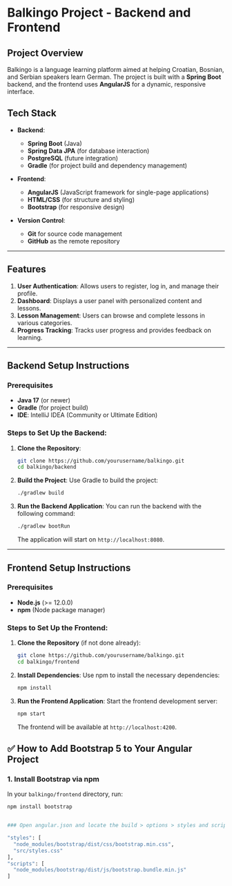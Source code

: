 # Balkingo Project - Backend and Frontend

## Project Overview
Balkingo is a language learning platform aimed at helping Croatian, Bosnian, and Serbian speakers learn German. The project is built with a **Spring Boot** backend, and the frontend uses **AngularJS** for a dynamic, responsive interface.

## Tech Stack
- **Backend**:
  - **Spring Boot** (Java)
  - **Spring Data JPA** (for database interaction)
  - **PostgreSQL** (future integration)
  - **Gradle** (for project build and dependency management)

- **Frontend**:
  - **AngularJS** (JavaScript framework for single-page applications)
  - **HTML/CSS** (for structure and styling)
  - **Bootstrap** (for responsive design)

- **Version Control**:
  - **Git** for source code management
  - **GitHub** as the remote repository

---

## Features
1. **User Authentication**: Allows users to register, log in, and manage their profile.
2. **Dashboard**: Displays a user panel with personalized content and lessons.
3. **Lesson Management**: Users can browse and complete lessons in various categories.
4. **Progress Tracking**: Tracks user progress and provides feedback on learning.

---

## Backend Setup Instructions

### Prerequisites
- **Java 17** (or newer)
- **Gradle** (for project build)
- **IDE**: IntelliJ IDEA (Community or Ultimate Edition)

### Steps to Set Up the Backend:

1. **Clone the Repository**:
    ```bash
    git clone https://github.com/yourusername/balkingo.git
    cd balkingo/backend
    ```

2. **Build the Project**:
    Use Gradle to build the project:
    ```bash
    ./gradlew build
    ```

3. **Run the Backend Application**:
    You can run the backend with the following command:
    ```bash
    ./gradlew bootRun
    ```
    The application will start on `http://localhost:8080`.

---

## Frontend Setup Instructions

### Prerequisites
- **Node.js** (>= 12.0.0)
- **npm** (Node package manager)

### Steps to Set Up the Frontend:

1. **Clone the Repository** (if not done already):
    ```bash
    git clone https://github.com/yourusername/balkingo.git
    cd balkingo/frontend
    ```

2. **Install Dependencies**:
    Use npm to install the necessary dependencies:
    ```bash
    npm install
    ```

3. **Run the Frontend Application**:
    Start the frontend development server:
    ```bash
    npm start
    ```
    The frontend will be available at `http://localhost:4200`.


## ✅ How to Add Bootstrap 5 to Your Angular Project

### 1. Install Bootstrap via npm  
In your `balkingo/frontend` directory, run:

```bash
npm install bootstrap


### Open angular.json and locate the build > options > styles and scripts arrays. Then add:

"styles": [
  "node_modules/bootstrap/dist/css/bootstrap.min.css",
  "src/styles.css"
],
"scripts": [
  "node_modules/bootstrap/dist/js/bootstrap.bundle.min.js"
]
